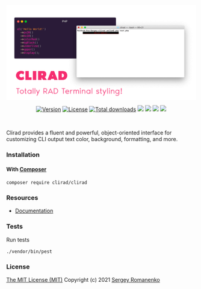 
<img src="assets/banner.png" alt="Clirad" align="center" title="Totally RAD Terminal styling!">

<p align="center">
<a href="https://github.com/clirad/clirad/releases"><img alt="Version" src="https://img.shields.io/github/release/clirad/clirad.svg?label=version&color=black"></a> <a href="https://github.com/clirad/clirad"><img src="https://img.shields.io/badge/license-MIT-blue.svg?color=black" alt="License"></a> <a href="https://github.com/clirad/clirad"><img src="https://img.shields.io/github/downloads/clirad/clirad/total.svg?color=black" alt="Total downloads"></a> <img src="https://github.com/atomastic/strings/workflows/Static%20Analysis/badge.svg?branch=dev"> <img src="https://github.com/atomastic/strings/workflows/Tests/badge.svg"> <a href="https://codeclimate.com/github/clirad/clirad/maintainability"><img src="https://api.codeclimate.com/v1/badges/5ba8b0c7dc4fecf738d0/maintainability" /></a>  <a href="https://app.codacy.com/gh/clirad/clirad?utm_source=github.com&utm_medium=referral&utm_content=clirad/clirad&utm_campaign=Badge_Grade"><img src="https://api.codacy.com/project/badge/Grade/2d7159d9372c414a99d62fe564fdea48"></a>
</p>

<br>

Clirad provides a fluent and powerful, object-oriented interface for customizing CLI output text color, background, formatting, and more.

### Installation

#### With [Composer](https://getcomposer.org)

```
composer require clirad/clirad
```

### Resources
* [Documentation](https://digital.flextype.org/clirad)

### Tests

Run tests

```
./vendor/bin/pest
```

### License
[The MIT License (MIT)](https://github.com/clirad/clirad/blob/master/LICENSE)
Copyright (c) 2021 [Sergey Romanenko](https://awilum.github.io)
